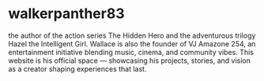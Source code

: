 # walkerpanther83
the author of the action series The Hidden Hero and the adventurous trilogy Hazel the Intelligent Girl. Wallace is also the founder of VJ Amazone 254, an entertainment initiative blending music, cinema, and community vibes. This website is his official space — showcasing his projects, stories, and vision as a creator shaping experiences that last.

